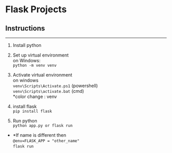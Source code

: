 # Flask Projects 
## Instructions
<hr>

1. Install python

2. Set up virtual environment
    <br>
    on Windows:
    <br>
    ` python -m venv venv ` 

3. Activate virtual environment
    <br>
    on windows 
    <br>
    ` venv\Scripts\Activate.ps1 ` (powershell)
    <br>
    ` venv\Scripts\activate.bat ` (cmd)
    <br>
    *color change : venv

4. install flask 
    <br>
    ` pip install flask `

5. Run python
    <br> 
         ` python app.py or flask run `
        
* *If name is different then
        <br>
         ` @env=FLASK_APP = "other_name" `
         <br>
         ` flask run `
